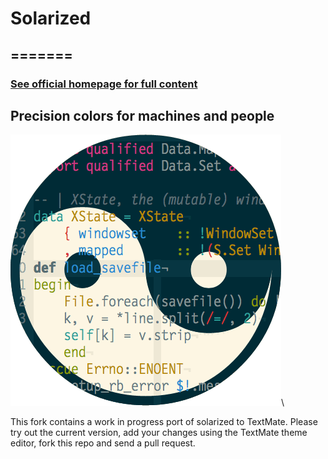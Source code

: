 # Solarized
=======
---

### [See official homepage for full content](http://ethanschoonover.com/solarized)

## Precision colors for machines and people

[![solarized dualmode](https://github.com/altercation/solarized/raw/master/img/solarized-yinyang.png)](#features)\

This fork contains a work in progress port of solarized to TextMate. Please try out the current version, add your changes using the TextMate theme editor, fork this repo and send a pull request. 
